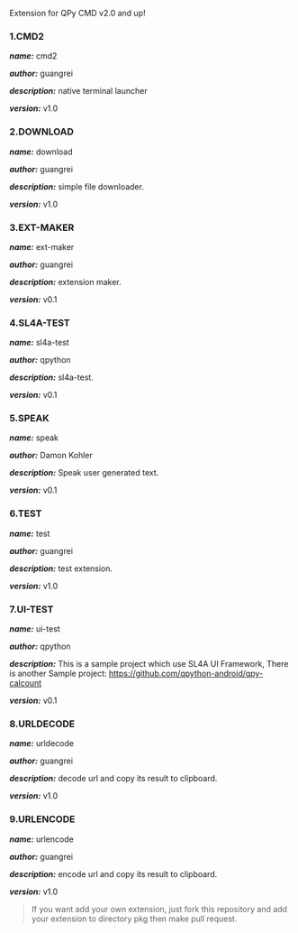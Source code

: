 Extension for QPy CMD v2.0 and up!


### 1.CMD2

***name:*** cmd2

***author:*** guangrei

***description:*** native terminal launcher

***version:*** v1.0


### 2.DOWNLOAD

***name:*** download

***author:*** guangrei

***description:*** simple file downloader.

***version:*** v1.0


### 3.EXT-MAKER

***name:*** ext-maker

***author:*** guangrei

***description:*** extension maker.

***version:*** v0.1


### 4.SL4A-TEST

***name:*** sl4a-test

***author:*** qpython

***description:*** sl4a-test.

***version:*** v0.1


### 5.SPEAK

***name:*** speak

***author:*** Damon Kohler

***description:*** Speak user generated text.

***version:*** v0.1


### 6.TEST

***name:*** test

***author:*** guangrei

***description:*** test extension.

***version:*** v1.0


### 7.UI-TEST

***name:*** ui-test

***author:*** qpython

***description:*** This is a sample project which use SL4A UI Framework, There is another Sample project: https://github.com/qpython-android/qpy-calcount

***version:*** v0.1


### 8.URLDECODE

***name:*** urldecode

***author:*** guangrei

***description:*** decode url and copy its result to clipboard.

***version:*** v1.0


### 9.URLENCODE

***name:*** urlencode

***author:*** guangrei

***description:*** encode url and copy its result to clipboard.

***version:*** v1.0


> If you want add your own extension, just fork this repository and add your extension to directory pkg then make pull request.